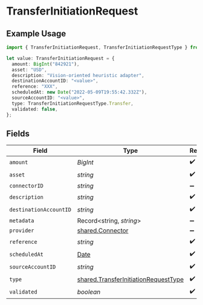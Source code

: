 # TransferInitiationRequest

## Example Usage

```typescript
import { TransferInitiationRequest, TransferInitiationRequestType } from "@formance/formance-sdk/sdk/models/shared";

let value: TransferInitiationRequest = {
  amount: BigInt("842921"),
  asset: "USD",
  description: "Vision-oriented heuristic adapter",
  destinationAccountID: "<value>",
  reference: "XXX",
  scheduledAt: new Date("2022-05-09T19:55:42.332Z"),
  sourceAccountID: "<value>",
  type: TransferInitiationRequestType.Transfer,
  validated: false,
};
```

## Fields

| Field                                                                                               | Type                                                                                                | Required                                                                                            | Description                                                                                         | Example                                                                                             |
| --------------------------------------------------------------------------------------------------- | --------------------------------------------------------------------------------------------------- | --------------------------------------------------------------------------------------------------- | --------------------------------------------------------------------------------------------------- | --------------------------------------------------------------------------------------------------- |
| `amount`                                                                                            | *BigInt*                                                                                            | :heavy_check_mark:                                                                                  | N/A                                                                                                 |                                                                                                     |
| `asset`                                                                                             | *string*                                                                                            | :heavy_check_mark:                                                                                  | N/A                                                                                                 | USD                                                                                                 |
| `connectorID`                                                                                       | *string*                                                                                            | :heavy_minus_sign:                                                                                  | N/A                                                                                                 |                                                                                                     |
| `description`                                                                                       | *string*                                                                                            | :heavy_check_mark:                                                                                  | N/A                                                                                                 |                                                                                                     |
| `destinationAccountID`                                                                              | *string*                                                                                            | :heavy_check_mark:                                                                                  | N/A                                                                                                 |                                                                                                     |
| `metadata`                                                                                          | Record<string, *string*>                                                                            | :heavy_minus_sign:                                                                                  | N/A                                                                                                 |                                                                                                     |
| `provider`                                                                                          | [shared.Connector](../../../sdk/models/shared/connector.md)                                         | :heavy_minus_sign:                                                                                  | N/A                                                                                                 |                                                                                                     |
| `reference`                                                                                         | *string*                                                                                            | :heavy_check_mark:                                                                                  | N/A                                                                                                 | XXX                                                                                                 |
| `scheduledAt`                                                                                       | [Date](https://developer.mozilla.org/en-US/docs/Web/JavaScript/Reference/Global_Objects/Date)       | :heavy_check_mark:                                                                                  | N/A                                                                                                 |                                                                                                     |
| `sourceAccountID`                                                                                   | *string*                                                                                            | :heavy_check_mark:                                                                                  | N/A                                                                                                 |                                                                                                     |
| `type`                                                                                              | [shared.TransferInitiationRequestType](../../../sdk/models/shared/transferinitiationrequesttype.md) | :heavy_check_mark:                                                                                  | N/A                                                                                                 |                                                                                                     |
| `validated`                                                                                         | *boolean*                                                                                           | :heavy_check_mark:                                                                                  | N/A                                                                                                 |                                                                                                     |